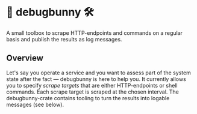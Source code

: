 # 🐰 debugbunny 🛠️

A small toolbox to scrape HTTP-endpoints and commands on a regular basis and
publish the results as log messages.

## Overview

Let's say you operate a service and you want to assess part of the system state
after the fact — debugbunny is here to help you. It currently allows you to
specify _scrape targets_ that are either HTTP-endpoints or shell commands. Each
scrape target is scraped at the chosen interval. The debugbunny-crate contains
tooling to turn the results into logable messages (see below).


